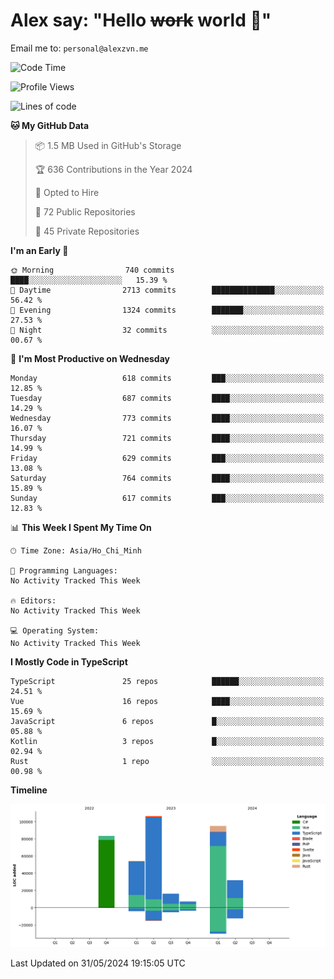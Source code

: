 # Alex say: "Hello ~~work~~ world 🐾"
Email me to: `personal@alexzvn.me`

<!--START_SECTION:waka-->
![Code Time](http://img.shields.io/badge/Code%20Time-1%2C066%20hrs%2055%20mins-blue)

![Profile Views](http://img.shields.io/badge/Profile%20Views-0-blue)

![Lines of code](https://img.shields.io/badge/From%20Hello%20World%20I%27ve%20Written-394.0%20thousand%20lines%20of%20code-blue)

**🐱 My GitHub Data** 

> 📦 1.5 MB Used in GitHub's Storage 
 > 
> 🏆 636 Contributions in the Year 2024
 > 
> 💼 Opted to Hire
 > 
> 📜 72 Public Repositories 
 > 
> 🔑 45 Private Repositories 
 > 
**I'm an Early 🐤** 

```text
🌞 Morning                740 commits         ████░░░░░░░░░░░░░░░░░░░░░   15.39 % 
🌆 Daytime                2713 commits        ██████████████░░░░░░░░░░░   56.42 % 
🌃 Evening                1324 commits        ███████░░░░░░░░░░░░░░░░░░   27.53 % 
🌙 Night                  32 commits          ░░░░░░░░░░░░░░░░░░░░░░░░░   00.67 % 
```
📅 **I'm Most Productive on Wednesday** 

```text
Monday                   618 commits         ███░░░░░░░░░░░░░░░░░░░░░░   12.85 % 
Tuesday                  687 commits         ████░░░░░░░░░░░░░░░░░░░░░   14.29 % 
Wednesday                773 commits         ████░░░░░░░░░░░░░░░░░░░░░   16.07 % 
Thursday                 721 commits         ████░░░░░░░░░░░░░░░░░░░░░   14.99 % 
Friday                   629 commits         ███░░░░░░░░░░░░░░░░░░░░░░   13.08 % 
Saturday                 764 commits         ████░░░░░░░░░░░░░░░░░░░░░   15.89 % 
Sunday                   617 commits         ███░░░░░░░░░░░░░░░░░░░░░░   12.83 % 
```


📊 **This Week I Spent My Time On** 

```text
🕑︎ Time Zone: Asia/Ho_Chi_Minh

💬 Programming Languages: 
No Activity Tracked This Week

🔥 Editors: 
No Activity Tracked This Week

💻 Operating System: 
No Activity Tracked This Week
```

**I Mostly Code in TypeScript** 

```text
TypeScript               25 repos            ██████░░░░░░░░░░░░░░░░░░░   24.51 % 
Vue                      16 repos            ████░░░░░░░░░░░░░░░░░░░░░   15.69 % 
JavaScript               6 repos             █░░░░░░░░░░░░░░░░░░░░░░░░   05.88 % 
Kotlin                   3 repos             █░░░░░░░░░░░░░░░░░░░░░░░░   02.94 % 
Rust                     1 repo              ░░░░░░░░░░░░░░░░░░░░░░░░░   00.98 % 
```



**Timeline**

![Lines of Code chart](https://raw.githubusercontent.com/alexzvn/alexzvn/main/assets/bar_graph.png)


 Last Updated on 31/05/2024 19:15:05 UTC
<!--END_SECTION:waka-->
